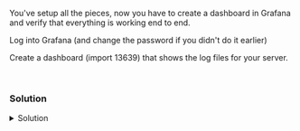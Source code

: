 You've setup all the pieces, now you have to create a dashboard in Grafana and verify that everything is working end to end.

Log into Grafana (and change the password if you didn't do it earlier)

Create a dashboard (import 13639) that shows the log files for your server.

<br>

### Solution
<details>
<summary>Solution</summary>

Connect to Grafana and log in {TRAFFIC_HOST1_3000}}

Import the dashboard 13639 to view logs.

Verify the dashboard is working properly.

</details>